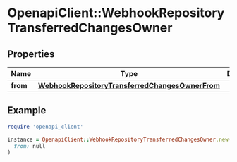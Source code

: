 # OpenapiClient::WebhookRepositoryTransferredChangesOwner

## Properties

| Name | Type | Description | Notes |
| ---- | ---- | ----------- | ----- |
| **from** | [**WebhookRepositoryTransferredChangesOwnerFrom**](WebhookRepositoryTransferredChangesOwnerFrom.md) |  |  |

## Example

```ruby
require 'openapi_client'

instance = OpenapiClient::WebhookRepositoryTransferredChangesOwner.new(
  from: null
)
```


